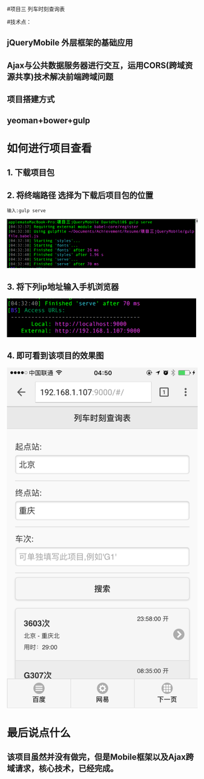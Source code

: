 #项目三 列车时刻查询表

#技术点：

## jQueryMobile 外层框架的基础应用
## Ajax与公共数据服务器进行交互，运用CORS(跨域资源共享)技术解决前端跨域问题

## 项目搭建方式

## yeoman+bower+gulp

# 如何进行项目查看

## 1. 下载项目包
## 2. 将终端路径 选择为下载后项目包的位置

	输入:gulp serve

![图例](30.png)

## 3. 将下列ip地址输入手机浏览器
![图例](31.png)

## 4. 即可看到该项目的效果图
![图例](32.png)

# 最后说点什么
## 该项目虽然并没有做完，但是Mobile框架以及Ajax跨域请求，核心技术，已经完成。